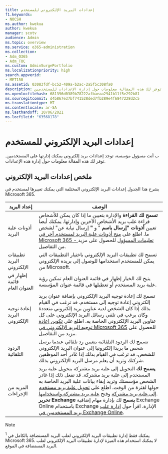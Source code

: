 ```yaml
---
title: إعدادات البريد الإلكتروني للمستخدم
f1.keywords:
- NOCSH
ms.author: kwekua
author: kwekua
manager: scotv
audience: Admin
ms.topic: overview
ms.service: o365-administration
ms.collection:
- Adm_O365
- Adm_TOC
ms.custom: AdminSurgePortfolio
ms.localizationpriority: high
search.appverid:
- MET150
ms.assetid: 03083fdf-bc52-409a-b2ac-2a5f5c308fa0
description: توفر لك هذه المقالة معلومات حول إدارة الإعدادات للمستخدمين.
ms.openlocfilehash: 681396d0389b78222afbaeaa2941b11f5e292b81
ms.sourcegitcommit: d4b867e37bf741528ded7fb289e4f6847228d2c5
ms.translationtype: MT
ms.contentlocale: ar-SA
ms.lasthandoff: 10/06/2021
ms.locfileid: "63568178"
---
```

# <a name="user-email-settings"></a>إعدادات البريد الإلكتروني للمستخدم

ب أنت مسؤول مؤسسة، توجد إعدادات بريد إلكتروني يمكنك إدارتها على المستخدمين. توفر لك هذه المقالة معلومات حول إدارة هذه الإعدادات.

## <a name="summary-of-email-settings"></a>ملخص إعدادات البريد الإلكتروني

يشرح هذا الجدول إعدادات البريد الإلكتروني المختلفة التي يمكنك تغييرها لمستخدم في Microsoft 365.


|إعداد البريد|الوصف  |
|---------|---------|
|أذونات علبة البريد| **تسمح لك القراءة** والإدارة بتعيين ما إذا كان يمكن للأشخاص قراءة علب بريد الأشخاص الآخرين وإدارتها. يمكنك أيضا تعيين **أذونات "إرسال باسم** " و **"** إرسال نيابة عن" لشخص ما. اطلع على [منح أذونات علبة البريد لمستخدم آخر في Microsoft 365 - تعليمات المسؤول](../add-users/give-mailbox-permissions-to-another-user.md) للحصول على مزيد من التفاصيل. |
|تطبيقات البريد الإلكتروني| تسمح لك تطبيقات البريد الإلكتروني باختيار التطبيقات التي يمكن للمستخدم استخدامها للوصول إلى بريده الإلكتروني من Microsoft. |
|إظهار في قائمة العنوان العام| يتيح لك الخيار إظهار في قائمة العنوان العام تمكين رؤية علبة بريد المستخدم أو تعطيلها في قائمة عنوان المؤسسة. |
|إعادة توجيه البريد الإلكتروني|تسمح لك إعادة توجيه البريد الإلكتروني بإضافة عنوان بريد إلكتروني إعادة توجيه إلى مستخدم. قد ترغب في القيام بذلك إذا كان الشخص لديه عناوين بريد إلكتروني متعددة وكان يرغب في تلقي رسائل البريد الإلكتروني على كل عناوين البريد الإلكتروني الخاصة به. اطلع على [تكوين إعادة توجيه البريد الإلكتروني في Microsoft 365](configure-email-forwarding.md) للحصول على مزيد من التفاصيل.|
|الردود التلقائية|تسمح لك الردود التلقائية بتعيين رد تلقائي عندما يرسل شخص ما بريدا إلكترونيا إلى عنوان البريد الإلكتروني للشخص. قد ترغب في القيام بذلك إذا غادر أحد الموظفين شركتك وتريد أن يعلم مرسل البريد الإلكتروني بذلك.|
|المزيد من الإجراءات| **يسمح لك** التحويل إلى علبة بريد مشتركة بتحويل علبة بريد المستخدم إلى علبة بريد مشتركة. قد تفعل ذلك إذا غادر الشخص مؤسستك وتريد إبقاء بيانات علبة البريد الخاصة به حولها لفترة من الوقت. اطلع على [تحويل علبة بريد مستخدم إلى علبة بريد مشتركة](convert-user-mailbox-to-shared-mailbox.md) وفتح [علبة بريد مشتركة واستخدامها](https://support.microsoft.com/office/d94a8e9e-21f1-4240-808b-de9c9c088afd).</br>**تحرير Exchange يسمح** لك بإدارة مهام إضافية Exchange Online باستخدام Exchange الإدارة. اقرأ حول [إدارة علب بريد المستخدمين في Exchange Online](/exchange/recipients-in-exchange-online/manage-user-mailboxes/manage-user-mailboxes).|

> [!NOTE]
>
> <sup>1</sup> يمكنك فقط إدارة تطبيقات البريد الإلكتروني لعلب البريد المستضافة بالكامل في Microsoft 365. لا يمكنك استخدام هذه الميزة لإدارة تطبيقات البريد الإلكتروني لعلب البريد المستضافة في الموقع.